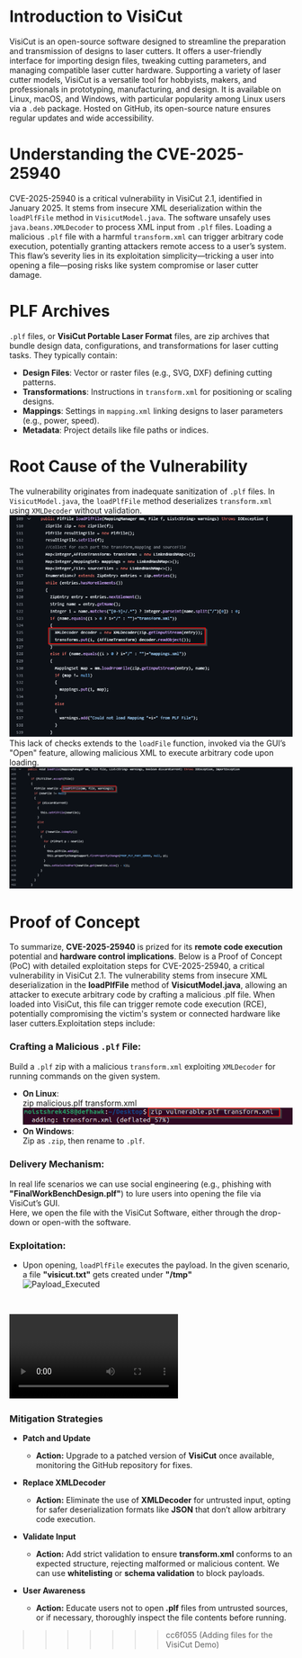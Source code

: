 # Introduction to VisiCut

VisiCut is an open-source software designed to streamline the preparation and transmission of designs to laser cutters. It offers a user-friendly interface for importing design files, tweaking cutting parameters, and managing compatible laser cutter hardware. Supporting a variety of laser cutter models, VisiCut is a versatile tool for hobbyists, makers, and professionals in prototyping, manufacturing, and design. It is available on Linux, macOS, and Windows, with particular popularity among Linux users via a `.deb` package. Hosted on GitHub, its open-source nature ensures regular updates and wide accessibility.

# Understanding the CVE-2025-25940

CVE-2025-25940 is a critical vulnerability in VisiCut 2.1, identified in January 2025. It stems from insecure XML deserialization within the `loadPlfFile` method in `VisicutModel.java`. The software unsafely uses `java.beans.XMLDecoder` to process XML input from `.plf` files. Loading a malicious `.plf` file with a harmful `transform.xml` can trigger arbitrary code execution, potentially granting attackers remote access to a user’s system. This flaw’s severity lies in its exploitation simplicity—tricking a user into opening a file—posing risks like system compromise or laser cutter damage.

# PLF Archives

`.plf` files, or **VisiCut Portable Laser Format** files, are zip archives that bundle design data, configurations, and transformations for laser cutting tasks. They typically contain:

- **Design Files**: Vector or raster files (e.g., SVG, DXF) defining cutting patterns.
- **Transformations**: Instructions in `transform.xml` for positioning or scaling designs.
- **Mappings**: Settings in `mapping.xml` linking designs to laser parameters (e.g., power, speed).
- **Metadata**: Project details like file paths or indices.

# Root Cause of the Vulnerability

The vulnerability originates from inadequate sanitization of `.plf` files. In `VisicutModel.java`, the `loadPlfFile` method deserializes `transform.xml` using `XMLDecoder` without validation. 
![LoadPLFFile](media/images/loadplf.png)
<br>
This lack of checks extends to the `loadFile` function, invoked via the GUI’s "Open" feature, allowing malicious XML to execute arbitrary code upon loading.
![LoadFile](media/images/loadfile.png)

# Proof of Concept

To summarize, **CVE-2025-25940** is prized for its **remote code execution** potential and **hardware control implications**. Below is a Proof of Concept (PoC) with detailed exploitation steps for CVE-2025-25940, a critical vulnerability in VisiCut 2.1. The vulnerability stems from insecure XML deserialization in the **loadPlfFile** method of **VisicutModel.java**, allowing an attacker to execute arbitrary code by crafting a malicious .plf file. When loaded into VisiCut, this file can trigger remote code execution (RCE), potentially compromising the victim's system or connected hardware like laser cutters.Exploitation steps include:

### Crafting a Malicious `.plf` File:
Build a `.plf` zip with a malicious `transform.xml` exploiting `XMLDecoder` for running commands on the given system.
   - **On Linux**:  
     zip malicious.plf transform.xml
     <br>
     ![Crafting_plf](media/images/linux.png)
     <br>
   - **On Windows**:  
     Zip as `.zip`, then rename to `.plf`.

### Delivery Mechanism:
In real life scenarios we can use social engineering (e.g., phishing with **"FinalWorkBenchDesign.plf"**) to lure users into opening the file via VisiCut’s GUI.
<br>
Here, we open the file with the VisiCut Software, either through the drop-down or open-with the software.

### Exploitation:
- Upon opening, `loadPlfFile` executes the payload. In the given scenario, a file **"visicut.txt"** gets created under **"/tmp"**
  <br>
![Payload_Executed](/media/images/executed.png)
  
  <br>
![Demonstration Video](/media/video/Visicut_Demonstration.mp4 "Demonstration of the PoC")

### Mitigation Strategies

- **Patch and Update**  
  - **Action:** Upgrade to a patched version of **VisiCut** once available, monitoring the GitHub repository for fixes.  

- **Replace XMLDecoder**  
  - **Action:** Eliminate the use of **XMLDecoder** for untrusted input, opting for safer deserialization formats like **JSON** that don’t allow arbitrary code execution.  

- **Validate Input**  
  - **Action:** Add strict validation to ensure **transform.xml** conforms to an expected structure, rejecting malformed or malicious content. We can use **whitelisting** or **schema validation** to block payloads.  

- **User Awareness**  
  - **Action:** Educate users not to open **.plf** files from untrusted sources, or if necessary, thoroughly inspect the file contents before running.  
>>>>>>> cc6f055 (Adding files for the VisiCut Demo)
